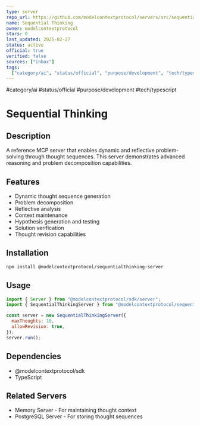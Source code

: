 ```yaml
---
type: server
repo_url: https://github.com/modelcontextprotocol/servers/src/sequentialthinking
name: Sequential Thinking
owner: modelcontextprotocol
stars: 0
last_updated: 2025-02-27
status: active
official: true
verified: false
sources: ["inbox"]
tags:
  ["category/ai", "status/official", "purpose/development", "tech/typescript"]
---
```


#category/ai #status/official #purpose/development #tech/typescript

# Sequential Thinking

## Description

A reference MCP server that enables dynamic and reflective problem-solving through thought sequences. This server demonstrates advanced reasoning and problem decomposition capabilities.

## Features

- Dynamic thought sequence generation
- Problem decomposition
- Reflective analysis
- Context maintenance
- Hypothesis generation and testing
- Solution verification
- Thought revision capabilities

## Installation

```bash
npm install @modelcontextprotocol/sequentialthinking-server
```

## Usage

```javascript
import { Server } from "@modelcontextprotocol/sdk/server";
import { SequentialThinkingServer } from "@modelcontextprotocol/sequentialthinking-server";

const server = new SequentialThinkingServer({
  maxThoughts: 10,
  allowRevision: true,
});
server.run();
```

## Dependencies

- @modelcontextprotocol/sdk
- TypeScript

## Related Servers

- Memory Server - For maintaining thought context
- PostgreSQL Server - For storing thought sequences
